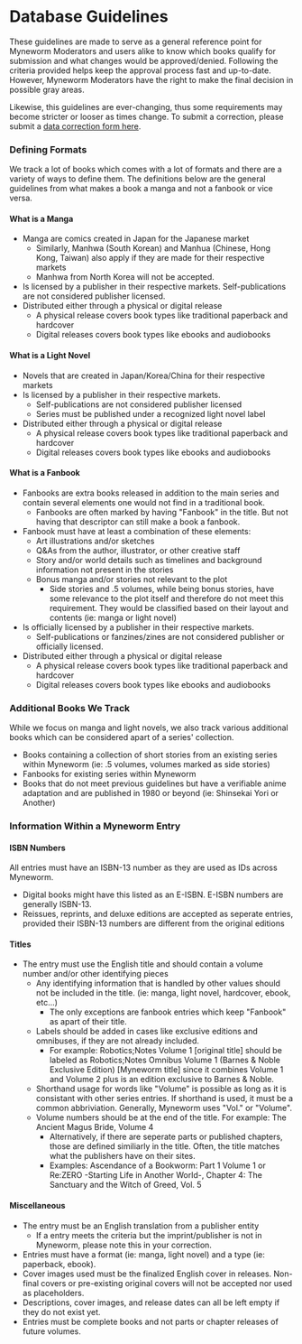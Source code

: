 # Database Guidelines

These guidelines are made to serve as a general reference point for Myneworm Moderators and users alike to know
which books qualify for submission and what changes would be approved/denied. Following the criteria provided helps
keep the approval process fast and up-to-date. However, Myneworm Moderators have the right to make the final decision
in possible gray areas.

Likewise, this guidelines are ever-changing, thus some requirements may become stricter or looser as times change. 
To submit a correction, please submit a [data correction form here](book/correction).

### Defining Formats <a name="definitions"></a>

We track a lot of books which comes with a lot of formats and there are a variety of ways to define them.
The definitions below are the general guidelines from what makes a book a manga and not a fanbook or vice versa.

#### What is a Manga <a name="manga"></a>

- Manga are comics created in Japan for the Japanese market
    - Similarly, Manhwa (South Korean) and Manhua (Chinese, Hong Kong, Taiwan) also apply if they are made for their respective markets
    - Manhwa from North Korea will not be accepted.
- Is licensed by a publisher in their respective markets. Self-publications are not considered publisher licensed.
- Distributed either through a physical or digital release
    - A physical release covers book types like traditional paperback and hardcover
    - Digital releases covers book types like ebooks and audiobooks

#### What is a Light Novel <a name="lightNovel"></a>

- Novels that are created in Japan/Korea/China for their respective markets
- Is licensed by a publisher in their respective markets.
    - Self-publications are not considered publisher licensed
    - Series must be published under a recognized light novel label
- Distributed either through a physical or digital release
    - A physical release covers book types like traditional paperback and hardcover
    - Digital releases covers book types like ebooks and audiobooks

#### What is a Fanbook <a name="fanbook"></a>

- Fanbooks are extra books released in addition to the main series and contain several elements one would not find in a traditional book.
    - Fanbooks are often marked by having "Fanbook" in the title. But not having that descriptor can still make a book a fanbook.
- Fanbook must have at least a combination of these elements:
    - Art illustrations and/or sketches
    - Q&As from the author, illustrator, or other creative staff
    - Story and/or world details such as timelines and background information not present in the stories
    - Bonus manga and/or stories not relevant to the plot
        - Side stories and .5 volumes, while being bonus stories, have some relevance to the plot itself and therefore do not meet this requirement. 
        They would be classified based on their layout and contents (ie: manga or light novel)
- Is officially licensed by a publisher in their respective markets. 
    - Self-publications or fanzines/zines are not considered publisher or officially licensed.
- Distributed either through a physical or digital release
    - A physical release covers book types like traditional paperback and hardcover
    - Digital releases covers book types like ebooks and audiobooks

### Additional Books We Track <a name="additionalBooks"></a>

While we focus on manga and light novels, we also track various additional books which can be considered apart of a series' collection.

- Books containing a collection of short stories from an existing series within Myneworm (ie: .5 volumes, volumes marked as side stories)
- Fanbooks for existing series within Myneworm
- Books that do not meet previous guidelines but have a verifiable anime adaptation and are published in 1980 or beyond (ie: Shinsekai Yori or Another)

### Information Within a Myneworm Entry <a name="formInformation"></a>

#### ISBN Numbers <a name="isbn"></a>
All entries must have an ISBN-13 number as they are used as IDs across Myneworm.
- Digital books might have this listed as an E-ISBN. E-ISBN numbers are generally ISBN-13.
- Reissues, reprints, and deluxe editions are accepted as seperate entries, provided their ISBN-13 numbers are different from the original editions

#### Titles <a name="title"></a>
- The entry must use the English title and should contain a volume number and/or other identifying pieces
    - Any identifying information that is handled by other values should not be included in the title. (ie: manga, light novel, hardcover, ebook, etc...)
        - The only exceptions are fanbook entries which keep "Fanbook" as apart of their title.
    - Labels should be added in cases like exclusive editions and omnibuses, if they are not already included.
        - For example: Robotics;Notes Volume 1 [original title] should be labeled as Robotics;Notes Omnibus Volume 1 (Barnes & Noble Exclusive Edition) 
        [Myneworm title] since it combines Volume 1 and Volume 2 plus is an edition exclusive to Barnes & Noble.
    - Shorthand usage for words like "Volume" is possible as long as it is consistant with other series entries. If shorthand is used, it must be a common abbriviation. Generally, Myneworm uses "Vol." or "Volume".
    - Volume numbers should be at the end of the title. For example: The Ancient Magus Bride, Volume 4
        - Alternatively, if there are seperate parts or published chapters, those are defined similiarly in the title. Often, the title matches what the publishers have on their sites.
        - Examples: Ascendance of a Bookworm: Part 1 Volume 1 or Re:ZERO -Starting Life in Another World-, Chapter 4: The Sanctuary and the Witch of Greed, Vol. 5

#### Miscellaneous <a name="miscInfo"></a>
- The entry must be an English translation from a publisher entity
    - If a entry meets the criteria but the imprint/publisher is not in Myneworm, please note this in your correction.
- Entries must have a format (ie: manga, light novel) and a type (ie: paperback, ebook).
- Cover images used must be the finalized English cover in releases. Non-final covers or pre-existing original covers will not be accepted nor used as placeholders.
- Descriptions, cover images, and release dates can all be left empty if they do not exist yet.
- Entries must be complete books and not parts or chapter releases of future volumes.